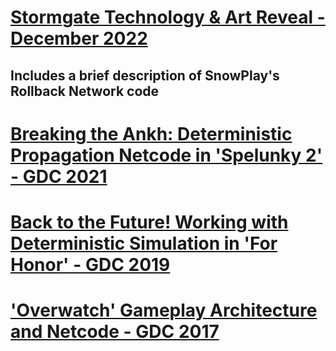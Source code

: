 # [Stormgate Technology & Art Reveal - December 2022](https://www.youtube.com/watch?v=1m8Z8iVXfDM&list=LL6MKUgGZ9Q8c2Ff7GnoRoqA)
## Includes a brief description of SnowPlay's Rollback Network code

# [Breaking the Ankh: Deterministic Propagation Netcode in 'Spelunky 2' - GDC 2021](https://www.youtube.com/watch?v=mss6S2IO8Mw&list=LL6MKUgGZ9Q8c2Ff7GnoRoqA)

# [Back to the Future! Working with Deterministic Simulation in 'For Honor' - GDC 2019](https://www.gdcvault.com/play/1026322/Back-to-the-Future-Working)

# ['Overwatch' Gameplay Architecture and Netcode - GDC 2017](https://www.gdcvault.com/play/1024001/-Overwatch-Gameplay-Architecture-and)

